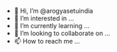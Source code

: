 - 👋 Hi, I’m @arogyasetuindia
- 👀 I’m interested in ...
- 🌱 I’m currently learning ...
- 💞️ I’m looking to collaborate on ...
- 📫 How to reach me ...

<!---
arogyasetuindia/arogyasetuindia is a ✨ special ✨ repository because its `README.md` (this file) appears on your GitHub profile.
You can click the Preview link to take a look at your changes.
--->
